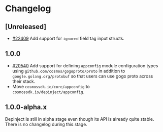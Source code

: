 <!--
Guiding Principles:

Changelogs are for humans, not machines.
There should be an entry for every single version.
The same types of changes should be grouped.
Versions and sections should be linkable.
The latest version comes first.
The release date of each version is displayed.
Mention whether you follow Semantic Versioning.

Usage:

Change log entries are to be added to the Unreleased section from newest to oldest.
Each entry must include the Github issue reference in the following format:

* [#<issue-number>] Changelog message.

-->

# Changelog

## [Unreleased]

* [#22409](https://github.com/cosmos/cosmos-sdk/pull/22409) Add support for `ignored` field tag input structs.

## 1.0.0

* [#20540](https://github.com/cosmos/cosmos-sdk/pull/20540) Add support for defining `appconfig` module configuration types using `github.com/cosmos/gogoproto/proto` in addition to `google.golang.org/protobuf` so that users can use gogo proto across their stack.
* Move `cosmossdk.io/core/appconfig` to `cosmossdk.io/depinject/appconfig`.

## 1.0.0-alpha.x

Depinject is still in alpha stage even though its API is already quite stable.
There is no changelog during this stage.
